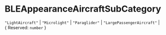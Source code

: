 # **BLEAppearanceAircraftSubCategory**
`"LightAircraft"` | `"Microlight"` | `"Paraglider"` | `"LargePassengerAircraft"` | {
  Reserved: `number`
}
